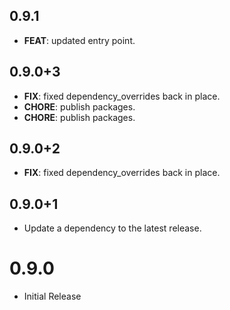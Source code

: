## 0.9.1

 - **FEAT**: updated entry point.

## 0.9.0+3

 - **FIX**: fixed dependency_overrides back in place.
 - **CHORE**: publish packages.
 - **CHORE**: publish packages.

## 0.9.0+2

 - **FIX**: fixed dependency_overrides back in place.

## 0.9.0+1

 - Update a dependency to the latest release.

# 0.9.0
- Initial Release
